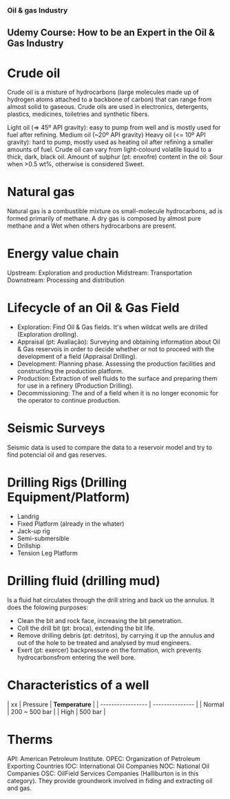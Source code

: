 ### Oil & gas Industry
## Udemy Course: How to be an Expert in the Oil & Gas Industry

# Crude oil
Crude oil is a misture of hydrocarbons (large molecules made up of hydrogen atoms attached to a backbone of carbon) that can range from almost solid to gaseous.
Crude oils are used in electronics, detergents, plastics, medicines, toiletries and synthetic fibers.

Light oil (=> 45º API gravity): easy to pump from well and is mostly used for fuel after refining.
Medium oil (~20º API gravity)
Heavy oil  (<= 10º API gravity): hard to pump, mostly used as heating oil after refining a smaller amounts of fuel.
Crude oil can vary from light-colourd volatile liquid to a thick, dark, black oil.
Amount of sulphur (pt: enxofre) content in the oil: Sour when >0.5 wt%, otherwise is considered Sweet.

# Natural gas
Natural gas is a combustible mixture os small-molecule hydrocarbons, ad is formed primarily of methane.
A dry gas is composed by almost pure methane and a Wet when others hydrocarbons are present.

# Energy value chain

Upstream: Exploration and production
Midstream: Transportation
Downstream: Processing and distribution

# Lifecycle of an Oil & Gas Field

- Exploration: Find Oil & Gas fields. It's when wildcat wells are drilled (Exploration drolling).
- Appraisal (pt: Avaliação): Surveying and obtaining information about Oil & Gas reservois in order to decide whether or not to proceed with the development of a field (Appraisal Drilling). 
- Development: Planning phase. Assessing the production facilities and constructing the production platform.
- Production: Extraction of well fluids to the surface and preparing them for use in a refinery (Production Drilling).
- Decommissioning: The and of a field when it is no longer economic for the operator to continue production.

# Seismic Surveys

Seismic data is used to compare the data to a reservoir model and try to find potencial oil and gas reserves.

# Drilling Rigs (Drilling Equipment/Platform)
- Landrig
- Fixed Platform (already in the whater)
- Jack-up rig
- Semi-submersible
- Drillship
- Tension Leg Platform

# Drilling fluid (drilling mud)

Is a fluid hat circulates through the drill string and back uo the annulus. It does the folowing purposes:
- Clean the bit and rock face, increasing the bit penetration.
- Coll the drill bit (pt: broca), extending the bit life.
- Remove drilling debris (pt: detritos), by carrying it up the annulus and out of the hole to be treated and analysed by mud engineers. 
- Exert (pt: exercer) backpressure on the formation, wich prevents hydrocarbonsfrom entering the well bore.

# Characteristics of a well

| xx | Pressure  | **Temperature** |
| ----------------- | --------------- |
| Normal  | 200 ~ 500 bar  |
| High    | 500 bar        |

# Therms
API: American Petroleum Institute.
OPEC: Organization of Petroleum Exporting Countries
IOC: International Oil Companies
NOC: National Oil Companies
OSC: OilField Services Companies (Halliburton is in this category). They provide groundwork involved in fiding and extracting oil and gas.


